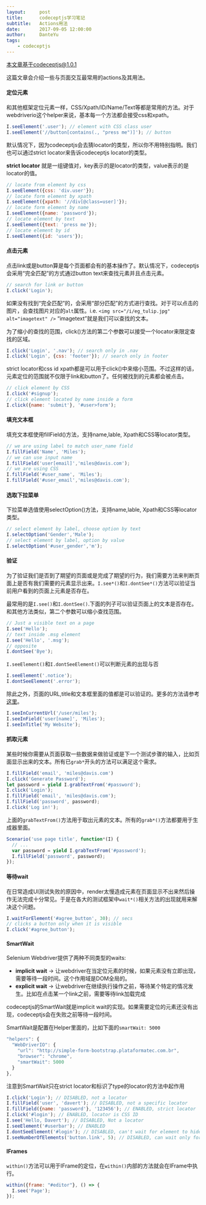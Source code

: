 ```yaml
---
layout:     post
title:      codeceptjs学习笔记
subtitle:   Actions用法
date:       2017-09-05 12:00:00
author:     DanteYu
tags:
    - codeceptjs
---
```

本文章基于codeceptjs@1.0.1

这篇文章会介绍一些与页面交互最常用的actions及其用法。

#### 定位元素

和其他框架定位元素一样，CSS/Xpath/ID/Name/Text等都是常用的方法。对于webdriverio这个helper来说，基本每一个方法都会接受css和xpath。
```javascript
I.seeElement('.user'); // element with CSS class user
I.seeElement('//button[contains(., "press me")]'); // button
```
默认情况下，因为codeceptjs会去猜locator的类型，所以你不用特别指明。我们也可以通过strict locator来告诉codeceptjs locator的类型。

**strict locator** 就是一组键值对，key表示的是locator的类型，value表示的是locator的值。

```javascript
// locate from element by css
I.seeElement({css: 'div.user'});
// locate form element by xpath
I.seeElement({xpath: '//div[@class=user]'});
// locate form element by name
I.seeElement({name: 'password'});
// locate element by text
I.seeElement({text: 'press me'});
// locate element by id
I.seeElement({id: 'users'});
```

#### 点击元素

点击link或是button算是每个页面都会有的基本操作了。默认情况下，codeceptjs会采用“完全匹配”的方式通过button text来查找元素并且点击元素。
```javascript
// search for link or button
I.click('Login');
```
如果没有找到“完全匹配”的，会采用“部分匹配”的方式进行查找。对于可以点击的图片，会查找图片对应的`alt`属性。i.e. `<img src="/i/eg_tulip.jpg"  alt="imagetext" />` “imagetext”就是我们可以查找的文本。

为了缩小的查找的范围，click()方法的第二个参数可以接受一个locator来限定查找的区域。

```javascript
I.click('Login', '.nav'); // search only in .nav
I.click('Login', {css: 'footer'}); // search only in footer
```

strict locator和css id xpath都是可以用于click()中来缩小范围。不过这样的话，元素定位的范围就不仅限于link和button了。任何被找到的元素都会被点击。
```javascript
// click element by CSS
I.click('#signup');
// click element located by name inside a form
I.click({name: 'submit'}, '#user>form');
```

#### 填充文本框

填充文本框使用fillField()方法，支持name,lable, Xpath和CSS等locator类型。

```javascript
// we are using label to match user_name field
I.fillField('Name', 'Miles');
// we can use input name
I.fillField('user[email]','miles@davis.com');
// we are using CSS
I.fillField('#user_name', 'Miles');
I.fillField('#user_email','miles@davis.com');
```
#### 选取下拉菜单
下拉菜单选值使用selectOption()方法，支持name,lable, Xpath和CSS等locator类型。
```javascript
// select element by label, choose option by text
I.selectOption('Gender','Male');
// select element by label, option by value
I.selectOption('#user_gender','m');
```

#### 验证
为了验证我们是否到了期望的页面或是完成了期望的行为，我们需要方法来判断页面上是否有我们需要的元素显示出来。`I.see*()`和`I.dontSee*()`方法可以验证当前用户看到的页面上元素是否存在。

最常用的是`I.see()`和`I.dontSee()`.下面的列子可以验证页面上的文本是否存在。和其他方法类似，第二个参数可以缩小查找范围。

```javascript
// Just a visible text on a page
I.see('Hello');
// text inside .msg element
I.see('Hello', '.msg');
// opposite
I.dontSee('Bye');
```

`I.seeElement()`和`I.dontSeeElement()`可以判断元素的出现与否

```javascript
I.seeElement('.notice');
I.dontSeeElement('.error');
```

除此之外，页面的URL,title和文本框里面的值都是可以验证的。更多的方法请参考[这里](http://codecept.io/helpers/WebDriverIO/)。
```javascript
I.seeInCurrentUrl('/user/miles');
I.seeInField('user[name]', 'Miles');
I.seeInTitle('My Website');
```

#### 抓取元素
某些时候你需要从页面获取一些数据来做验证或是下一个测试步骤的输入，比如页面显示出来的文本。所有已`grab*`开头的方法可以满足这个需求。

```javascript
I.fillField('email', 'miles@davis.com')
I.click('Generate Password');
let password = yield I.grabTextFrom('#password');
I.click('Login');
I.fillField('email', 'miles@davis.com');
I.fillField('password', password);
I.click('Log in!');
```

上面的`grabTextFrom()`方法用于取出元素的文本。所有的`grab*()`方法都要用于生成器里面。
```javascript
Scenario('use page title', function*(I) {
  // ...
  var password = yield I.grabTextFrom('#password');
  I.fillField('password', password);
});
```

#### 等待wait
在日常造成UI测试失败的原因中，render太慢造成元素在页面显示不出来然后操作无法完成十分常见。于是在各大的测试框架中`wait*()`相关方法的出现就用来解决这个问题。

```javascript
I.waitForElement('#agree_button', 30); // secs
// clicks a button only when it is visible
I.click('#agree_button');
```

#### SmartWait

Selenium Webdriver提供了两种不同类型的waits:
  * **implicit wait** -> 让webdriver在当定位元素的时候，如果元素没有立即出现，需要等待一段时间。这个作用域是DOM全局的。
  * **explicit wait** -> 让webdriver在继续执行操作之前，等待某个特定的情况发生。比如在点击某一个link之前，需要等待link加载完成

codeceptjs的SmartWait就是implicit wait的实现。如果需要定位的元素还没有出现，codeceptjs会在失败之前等待一段时间。

SmartWait是配置在Helper里面的，比如下面的`smartWait: 5000`

```javascript
"helpers": {
  "WebDriverIO": {
    "url": "http://simple-form-bootstrap.plataformatec.com.br",
    "browser": "chrome",
    "smartWait": 5000
  }
},
```

注意到SmartWait只在strict locator和标识了type的locator的方法中起作用
```javascript
I.click('Login'); // DISABLED, not a locator
I.fillField('user', 'davert'); // DISABLED, not a specific locator
I.fillField({name: 'password'}, '123456'); // ENABLED, strict locator
I.click('#login'); // ENABLED, locator is CSS ID
I.see('Hello, Davert'); // DISABLED, Not a locator
I.seeElement('#userbar'); // ENABLED
I.dontSeeElement('#login'); // DISABLED, can't wait for element to hide
I.seeNumberOfElements('button.link', 5); // DISABLED, can wait only for one element
```

#### IFrames
`within()`方法可以用于IFrame的定位，在`within()`内部的方法就会在IFrame中执行。

```javascript
within({frame: "#editor"}, () => {
  I.see('Page');
});
```
